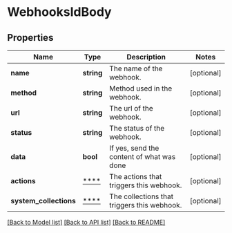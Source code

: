 # WebhooksIdBody

## Properties
Name | Type | Description | Notes
------------ | ------------- | ------------- | -------------
**name** | **string** | The name of the webhook. | [optional] 
**method** | **string** | Method used in the webhook. | [optional] 
**url** | **string** | The url of the webhook. | [optional] 
**status** | **string** | The status of the webhook. | [optional] 
**data** | **bool** | If yes, send the content of what was done | [optional] 
**actions** | [****](.md) | The actions that triggers this webhook. | [optional] 
**system_collections** | [****](.md) | The collections that triggers this webhook. | [optional] 

[[Back to Model list]](../../README.md#documentation-for-models) [[Back to API list]](../../README.md#documentation-for-api-endpoints) [[Back to README]](../../README.md)

